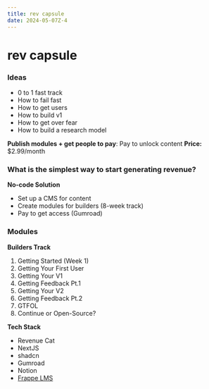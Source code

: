 ```yaml
---
title: rev capsule
date: 2024-05-07Z-4
---
```


# rev capsule

### Ideas

- 0 to 1 fast track
- How to fail fast
- How to get users
- How to build v1
- How to get over fear
- How to build a research model

**Publish modules + get people to pay**: Pay to unlock content
**Price:** $2.99/month

### What is the simplest way to start generating revenue?

**No-code Solution**

- Set up a CMS for content
- Create modules for builders (8-week track)
- Pay to get access (Gumroad)

### Modules

**Builders Track**

1. Getting Started (Week 1)
2. Getting Your First User
3. Getting Your V1
4. Getting Feedback Pt.1
5. Getting Your V2
6. Getting Feedback Pt.2
7. GTFOL
8. Continue or Open-Source?

**Tech Stack**

- Revenue Cat
- NextJS
- shadcn
- Gumroad
- Notion
- [Frappe LMS](https://frappelms.com)
